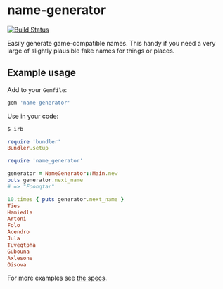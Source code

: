 # name-generator
[![Build Status](https://travis-ci.org/rud/name-generator.svg)](https://travis-ci.org/rud/name-generator)

Easily generate game-compatible names. This handy if you need a very large of slightly plausible fake names for things or places.

## Example usage

Add to your `Gemfile`:

``` ruby
gem 'name-generator'
```

Use in your code:

``` ruby
$ irb

require 'bundler'
Bundler.setup

require 'name_generator'

generator = NameGenerator::Main.new
puts generator.next_name
# => "Foonqtar"

10.times { puts generator.next_name }
Ties
Hamiedla
Artoni
Folo
Acendro
Jula
Tuveqtpha
Gubouna
Axlesone
Oisova
```

For more examples see [the specs](spec/name_generator/main_spec.rb).
